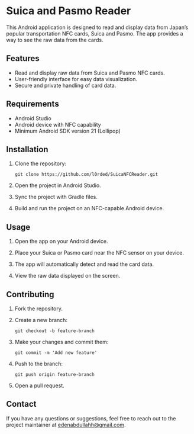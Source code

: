 # Suica and Pasmo Reader

This Android application is designed to read and display data from Japan’s popular transportation NFC cards, Suica and Pasmo. The app provides a way to see the raw data from the cards.

## Features

<ul class="feature-list">
  <li>Read and display raw data from Suica and Pasmo NFC cards.</li>
  <li>User-friendly interface for easy data visualization.</li>
  <li>Secure and private handling of card data.</li>
</ul>

## Requirements

<ul class="feature-list">
  <li>Android Studio</li>
  <li>Android device with NFC capability</li>
  <li>Minimum Android SDK version 21 (Lollipop)</li>
</ul>

## Installation

1. Clone the repository:

    <div class="code-block">
    <pre><code>git clone https://github.com/l0rded/SuicaNFCReader.git</code></pre>
    </div>

2. Open the project in Android Studio.

3. Sync the project with Gradle files.

4. Build and run the project on an NFC-capable Android device.

## Usage

1. Open the app on your Android device.

2. Place your Suica or Pasmo card near the NFC sensor on your device.

3. The app will automatically detect and read the card data.

4. View the raw data displayed on the screen.

## Contributing

1. Fork the repository.

2. Create a new branch:

    <div class="code-block">
    <pre><code>git checkout -b feature-branch</code></pre>
    </div>

3. Make your changes and commit them:

    <div class="code-block">
    <pre><code>git commit -m 'Add new feature'</code></pre>
    </div>

4. Push to the branch:

    <div class="code-block">
    <pre><code>git push origin feature-branch</code></pre>
    </div>

5. Open a pull request.

## Contact

If you have any questions or suggestions, feel free to reach out to the project maintainer at <a href="mailto:edenabdullahh@gmail.com">edenabdullahh@gmail.com</a>.
